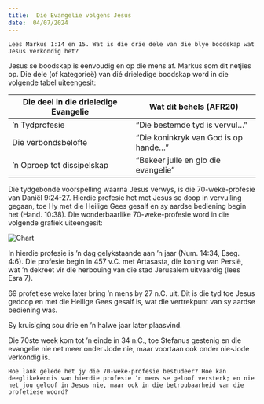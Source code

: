 ```yaml
---
title:  Die Evangelie volgens Jesus
date:  04/07/2024
---
```


`Lees Markus 1:14 en 15. Wat is die drie dele van die blye boodskap wat Jesus verkondig het?`

Jesus se boodskap is eenvoudig en op die mens af. Markus som dit netjies op. Die dele (of kategorieë) van dié drieledige boodskap word in die volgende tabel uiteengesit:

| Die deel in die drieledige Evangelie | Wat dit behels (AFR20) |
| --- | --- |
| ’n Tydprofesie | “Die bestemde tyd is vervul…” |
| Die verbondsbelofte | “Die koninkryk van God is op hande…” |
| ’n Oproep tot dissipelskap | “Bekeer julle en glo die evangelie” |

Die tydgebonde voorspelling waarna Jesus verwys, is die 70-weke-profesie van Daniël 9:24-27. Hierdie profesie het met Jesus se doop in vervulling gegaan, toe Hy met die Heilige Gees gesalf en sy aardse bediening begin het (Hand. 10:38). Die wonderbaarlike 70-weke-profesie word in die volgende grafiek uiteengesit:

![Chart](https://sabbath-school-resources-assets.adventech.io/af/ss/2024-03/01/chart.png)

In hierdie profesie is ’n dag gelykstaande aan ’n jaar (Num. 14:34, Eseg. 4:6). Die profesie begin in 457 v.C. met Artasasta, die koning van Persië, wat ’n dekreet vir die herbouing van die stad Jerusalem uitvaardig (lees Esra 7).

69 profetiese weke later bring ’n mens by 27 n.C. uit. Dit is die tyd toe Jesus gedoop en met die Heilige Gees gesalf is, wat die vertrekpunt van sy aardse bediening was.

Sy kruisiging sou drie en ’n halwe jaar later plaasvind.

Die 70ste week kom tot ’n einde in 34 n.C., toe Stefanus gestenig en die evangelie nie net meer onder Jode nie, maar voortaan ook onder nie-Jode verkondig is.

`Hoe lank gelede het jy die 70-weke-profesie bestudeer? Hoe kan deeglikekennis van hierdie profesie ’n mens se geloof versterk; en nie net jou geloof in Jesus nie, maar ook in die betroubaarheid van die profetiese woord?`